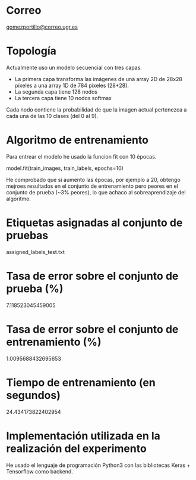 # Correo

gomezportillo@correo.ugr.es

# Topología

Actualmente uso un modelo secuencial con tres capas.
* La primera capa transforma  las imágenes de una array 2D de 28x28 píxeles a una array 1D de  784 píxeles (28*28).
* La segunda capa tiene 128 nodos
* La tercera capa tiene 10 nodos softmax

Cada nodo contiene la probabilidad de que la imagen actual pertenezca a cada una de las 10 clases (del 0 al 9).

# Algoritmo de entrenamiento

Para entrear el modelo he usado la funcion fit con 10 épocas.

model.fit(train_images, train_labels, epochs=10)

He comprobado que si aumento las épocas, por ejemplo a 20, obtengo mejroes resultados en el conjunto de entrenamiento pero peores en el conjunto de prueba (~3% peores), lo que achaco al sobreaprendizaje del algoritmo.

# Etiquetas asignadas al conjunto de pruebas

assigned_labels_test.txt

# Tasa de error sobre el conjunto de prueba (%)

7.118523045459005

# Tasa de error sobre el conjunto de entrenamiento (%)

1.0095688432695653

# Tiempo de entrenamiento (en segundos)

24.434173822402954

# Implementación utilizada en la realización del experimento

He usado el lenguaje de programación Python3 con las bibliotecas Keras + Tensorflow como backend.
